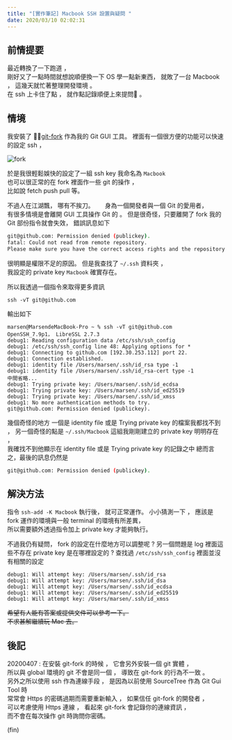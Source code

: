 ```yaml
---
title: "[實作筆記] Macbook SSH 設置與疑問 "
date: 2020/03/10 02:02:31
---
```


## 前情提要

最近轉換了一下跑道 ，  
剛好又了一點時間就想說順便換一下 OS 學一點新東西，
就敗了一台 Macbook ， 這幾天就忙著整理開發環境 。  
在 ssh 上卡住了點 ， 就作點記錄順便上來提問 。

## 情境

我安裝了 [git-fork](https://git-fork.com/) 作為我的 Git GUI 工具。
裡面有一個很方便的功能可以快速的設定 ssh ，  

![fork](/images/2020/3/030901_fork_setting_ssh.png)  

於是我很輕鬆娛快的設定了一組 ssh key 我命名為 `Macbook`  
也可以很正常的在 fork 裡面作一些 git 的操作 ，  
比如說 fetch push pull 等。

不過人在江湖飄， 哪有不挨刀。　　
身為一個開發者與一個 Git 的愛用者，  
有很多情境是會離開 GUI 工具操作 Git 的 。
但是很奇怪，只要離開了 fork 我的 Git 部份指令就會失效，
錯誤訊息如下

```sh
git@github.com: Permission denied (publickey).  
fatal: Could not read from remote repository.  
Please make sure you have the correct access rights and the repository exists.
```

很明顯是權限不足的原因。
但是我查找了 `~/.ssh` 資料夾 ，  
我設定的 private key `Macbook` 確實存在。  

所以我透過一個指令來取得更多資訊

`ssh -vT git@github.com`

輸出如下

```text
marsen@MarsendeMacBook-Pro ~ % ssh -vT git@github.com
OpenSSH_7.9p1， LibreSSL 2.7.3
debug1: Reading configuration data /etc/ssh/ssh_config
debug1: /etc/ssh/ssh_config line 48: Applying options for *
debug1: Connecting to github.com [192.30.253.112] port 22.
debug1: Connection established.
debug1: identity file /Users/marsen/.ssh/id_rsa type -1
debug1: identity file /Users/marsen/.ssh/id_rsa-cert type -1
中間省略... 
debug1: Trying private key: /Users/marsen/.ssh/id_ecdsa
debug1: Trying private key: /Users/marsen/.ssh/id_ed25519
debug1: Trying private key: /Users/marsen/.ssh/id_xmss
debug1: No more authentication methods to try.
git@github.com: Permission denied (publickey).
```

幾個奇怪的地方
一個是 identity file 或是 Trying private key 的檔案我都找不到 ，
另一個奇怪的點是 `~/.ssh/Macbook` 這組我剛剛建立的 private key 明明存在 ，  
我確找不到他顯示在 identity file 或是 Trying private key 的記錄之中
總而言之，最後的訊息仍然是

```sh
git@github.com: Permission denied (publickey).
```

## 解決方法

指令 `ssh-add -K Macbook` 執行後， 就可正常運作。
小小猜測一下 ， 應該是 fork 運作的環境與一般 terminal 的環境有所差異，  
所以需要額外透過指令加上 private key 才能夠執行。

不過我仍有疑問， fork 的設定在什麼地方可以調整呢 ?
另一個問題是 log 裡面這些不存在 private key 是在哪裡設定的 ?
查找過 `/etc/ssh/ssh_config` 裡面並沒有相關的設定

```text
debug1: Will attempt key: /Users/marsen/.ssh/id_rsa
debug1: Will attempt key: /Users/marsen/.ssh/id_dsa
debug1: Will attempt key: /Users/marsen/.ssh/id_ecdsa
debug1: Will attempt key: /Users/marsen/.ssh/id_ed25519
debug1: Will attempt key: /Users/marsen/.ssh/id_xmss
```

~~希望有人能有答案或提供文件可以參考一下。  
不求甚解繼續玩 Mac 去。~~

## 後記

20200407 : 在安裝 git-fork 的時候 ， 它會另外安裝一個 git 實體 ，  
所以與 global 環境的 git 不會是同一個 ， 導致在 git-fork 的行為不一致 。  
另外之所以使用 ssh 作為連線手段 ， 是因為以前使用 SourceTree 作為 Git Gui Tool 時  
常常會 Https 的密碼過期而需要重新輸入 ， 如果信任 git-fork 的開發者 ，  
可以考慮使用 Https 連線 ， 看起來 git-fork 會記錄你的連線資訊 ，  
而不會在每次操作 git 時詢問你密碼。

(fin)
